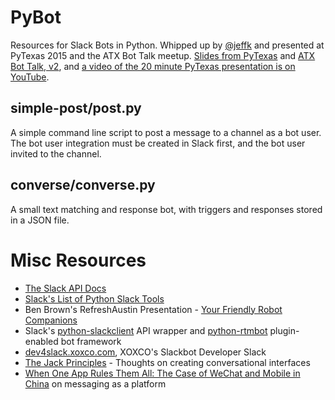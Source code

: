# PyBot

Resources for Slack Bots in Python. Whipped up by [@jeffk](https://twitter.com/jeffk) and presented at PyTexas 2015 and the ATX Bot Talk meetup. [Slides from PyTexas](http://www.slideshare.net/jeffkramer1/hello-pybot) and [ATX Bot Talk, v2](http://www.slideshare.net/jeffkramer1/atx-bot-talk-hello-pybot), and [a video of the 20 minute PyTexas presentation is on YouTube](https://www.youtube.com/watch?v=7jwwhk5W56A).

## simple-post/post.py

A simple command line script to post a message to a channel as a bot user. The bot user integration must be created in Slack first, and the bot user invited to the channel.

## converse/converse.py

A small text matching and response bot, with triggers and responses stored in a JSON file.

# Misc Resources

* [The Slack API Docs](https://api.slack.com/web)
* [Slack's List of Python Slack Tools](https://api.slack.com/community#python)
* Ben Brown's RefreshAustin Presentation - [Your Friendly Robot Companions](https://vimeo.com/133520585)
* Slack's [python-slackclient](https://github.com/slackhq/python-slackclient) API wrapper and [python-rtmbot](https://github.com/slackhq/python-rtmbot) plugin-enabled bot framework
* [dev4slack.xoxco.com](https://dev4slack.xoxco.com), XOXCO's Slackbot Developer Slack
* [The Jack Principles](http://demos.jellyvisionlab.com/downloads/The_Jack_Principles.pdf) - Thoughts on creating conversational interfaces
* [When One App Rules Them All: The Case of WeChat and Mobile in China](https://a16z.com/2015/08/06/wechat-china-mobile-first/) on messaging as a platform
